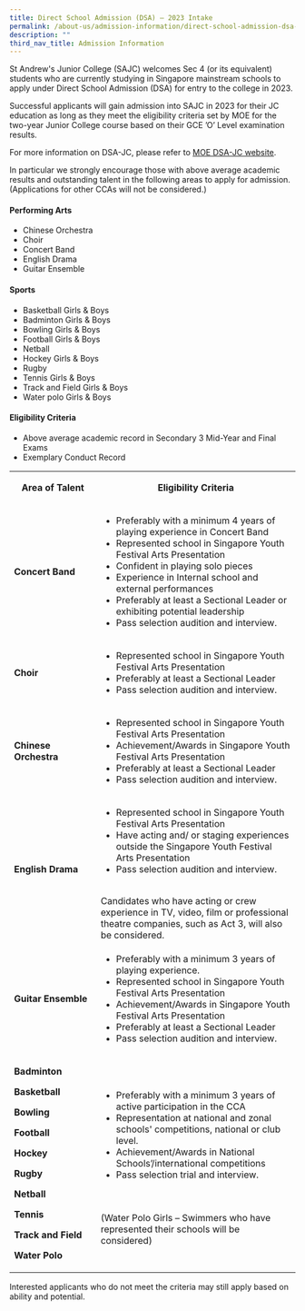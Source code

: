 ```yaml
---
title: Direct School Admission (DSA) – 2023 Intake
permalink: /about-us/admission-information/direct-school-admission-dsa-2023-intake/
description: ""
third_nav_title: Admission Information
---
```

<p>St Andrew's Junior College (SAJC) welcomes Sec 4 (or its equivalent) students who are currently studying in Singapore mainstream schools to apply under Direct School Admission (DSA) for entry to the college in 2023.</p>
<p>Successful applicants will gain admission into SAJC in 2023 for their JC education as long as they meet the eligibility criteria set by MOE for the two-year Junior College course based on their GCE &rsquo;O&rsquo; Level examination results.</p>
<p>For more information on DSA-JC, please refer to <a href="https://www.moe.gov.sg/post-secondary/admissions/dsa" target="_blank" rel="noopener">MOE DSA-JC website</a>.</p>
<p>In particular we strongly encourage those with above average academic results and outstanding talent in the following areas to apply for admission. (Applications for other CCAs will not be considered.)</p>
<h4><strong>Performing Arts</strong></h4>
<ul>
<li>Chinese Orchestra</li>
<li>Choir</li>
<li>Concert Band</li>
<li>English Drama</li>
<li>Guitar Ensemble</li>
</ul>
<h4><strong>Sports</strong></h4>
<ul>
<li>Basketball Girls &amp; Boys</li>
<li>Badminton Girls &amp; Boys</li>
<li>Bowling Girls &amp; Boys</li>
<li>Football Girls &amp; Boys</li>
<li>Netball</li>
<li>Hockey Girls &amp; Boys</li>
<li>Rugby</li>
<li>Tennis Girls &amp; Boys</li>
<li>Track and Field Girls &amp; Boys</li>
<li>Water polo Girls &amp; Boys</li>
</ul>
<h4><strong>Eligibility Criteria</strong></h4>
<ul>
<li>Above average academic record in Secondary 3 Mid-Year and Final Exams</li>
<li>Exemplary Conduct Record</li>
</ul>
<table>
<tbody>
<tr>
<td style="text-align: center;" width="164">
<p><strong>Area of Talent</strong></p>
</td>
<td style="text-align: center;" width="412">
<p><strong>Eligibility Criteria</strong></p>
</td>
</tr>
<tr>
<td width="164">
<p><strong>Concert Band</strong></p>
</td>
<td width="412">
<ul>
<li>Preferably with a minimum 4 years of playing experience in Concert Band</li>
<li>Represented school in Singapore Youth Festival Arts Presentation</li>
<li>Confident in playing solo pieces</li>
<li>Experience in Internal school and external performances</li>
<li>Preferably at least a Sectional Leader or exhibiting potential leadership</li>
<li>Pass selection audition and interview.</li>
</ul>
</td>
</tr>
<tr>
<td width="164">
<p><strong>Choir</strong></p>
</td>
<td width="412">
<ul>
<li>Represented school in Singapore Youth Festival Arts Presentation</li>
<li>Preferably at least a Sectional Leader</li>
<li>Pass selection audition and interview.</li>
</ul>
</td>
</tr>
<tr>
<td width="164">
<p><strong>Chinese Orchestra</strong></p>
</td>
<td width="412">
<ul>
<li>Represented school in Singapore Youth Festival Arts Presentation</li>
<li>Achievement/Awards in Singapore Youth Festival Arts Presentation</li>
<li>Preferably at least a Sectional Leader</li>
<li>Pass selection audition and interview.</li>
</ul>
</td>
</tr>
<tr>
<td width="164">
<p><strong>English Drama</strong></p>
</td>
<td width="412">
<ul>
<li>Represented school in Singapore Youth Festival Arts Presentation</li>
<li>Have acting and/ or staging experiences outside the Singapore Youth Festival Arts Presentation</li>
<li>Pass selection audition and interview.</li>
</ul>
<br />Candidates who have acting or crew experience in TV, video, film or professional theatre companies, such as Act 3, will also be considered.</td>
</tr>
<tr>
<td width="164">
<p><strong>Guitar Ensemble</strong></p>
</td>
<td width="412">
<ul>
<li>Preferably with a minimum 3 years of playing experience.</li>
<li>Represented school in Singapore Youth Festival Arts Presentation</li>
<li>Achievement/Awards in Singapore Youth Festival Arts Presentation</li>
<li>Preferably at least a Sectional Leader</li>
<li>Pass selection audition and interview.</li>
</ul>
</td>
</tr>
<tr>
<td width="164">
<p><strong>Badminton</strong></p>
<p><strong>Basketball</strong></p>
<p><strong>Bowling</strong></p>
<p><strong>Football</strong></p>
<p><strong>Hockey</strong></p>
<p><strong>Rugby</strong></p>
<p><strong>Netball</strong></p>
<p><strong>Tennis</strong></p>
<p><strong>Track and Field</strong></p>
<p><strong>Water Polo</strong></p>
</td>
<td width="412">
<ul>
<li>Preferably with a minimum 3 years of active participation in the CCA</li>
<li>Representation at national and zonal schools' competitions, national or club level.</li>
<li>Achievement/Awards in National Schools&rsquo;/international competitions</li>
<li>Pass selection trial and interview.</li>
</ul>
<br /><br />(Water Polo Girls &ndash; Swimmers who have represented their schools will be considered)</td>
</tr>
</tbody>
</table>
<p>Interested applicants who do not meet the criteria may still apply based on ability and potential.</p>